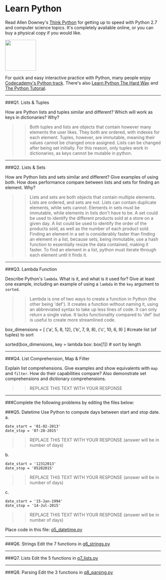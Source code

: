 # Learn Python

Read Allen Downey's [Think Python](http://www.greenteapress.com/thinkpython/) for getting up to speed with Python 2.7 and computer science topics. It's completely available online, or you can buy a physical copy if you would like.

<a href="http://www.greenteapress.com/thinkpython/"><img src="img/think_python.png" style="width: 100px;" target="_blank"></a>

For quick and easy interactive practice with Python, many people enjoy [Codecademy's Python track](http://www.codecademy.com/en/tracks/python). There's also [Learn Python The Hard Way](http://learnpythonthehardway.org/book/) and [The Python Tutorial](https://docs.python.org/2/tutorial/).

---

###Q1. Lists &amp; Tuples

How are Python lists and tuples similar and different? Which will work as keys in dictionaries? Why?

>> Both tuples and lists are objects that contain however many elements the user likes. They both are ordered, with indexes for each element. Tuples, however, are immutable, meaning their values cannot be changed once assigned. Lists can be changed after being set initially. For this reason, only tuples work in dictionaries, as keys cannot be mutable in python.

---

###Q2. Lists &amp; Sets

How are Python lists and sets similar and different? Give examples of using both. How does performance compare between lists and sets for finding an element. Why?

>> Lists and sets are both objects that contain multiple elements. Lists are ordered, and sets are not. Lists can contain duplicate elements, while sets cannot. Elements in sets must be immutable, while elements in lists don't have to be. A set could be used to identify the different products sold at a store on a given day. A list could be used to identify the order of the products sold, as well as the number of each product sold. Finding an element in a set is considerably faster than finding an element in a list, because sets, being immutable, use a hash function to essentially resize the data contained, making it faster. To find an element in a list, python must iterate through each element until it finds it.

---

###Q3. Lambda Function

Describe Python's `lambda`. What is it, and what is it used for? Give at least one example, including an example of using a `lambda` in the `key` argument to `sorted`.

>> Lambda is one of two ways to create a function in Python (the other being 'def'). It creates a function without naming it, using an abbreviated syntax to take up less lines of code. It can only return a single value. It lacks functionality compared to 'def' but is useful to create more streamlined code.


box_dimensions = [
  ('a', 5, 8, 12),
  ('b', 7, 9, 8),
  ('c', 10, 6, 9)
]  #create list (of tuples) to sort

sorted(box_dimensions, key = lambda box: box[1]) # sort by length

---

###Q4. List Comprehension, Map &amp; Filter

Explain list comprehensions. Give examples and show equivalents with `map` and `filter`. How do their capabilities compare? Also demonstrate set comprehensions and dictionary comprehensions.

>> REPLACE THIS TEXT WITH YOUR RESPONSE

---

###Complete the following problems by editing the files below:

###Q5. Datetime
Use Python to compute days between start and stop date.   
a.  

```
date_start = '01-02-2013'    
date_stop = '07-28-2015'
```

>> REPLACE THIS TEXT WITH YOUR RESPONSE (answer will be in number of days)

b.  
```
date_start = '12312013'  
date_stop = '05282015'  
```

>> REPLACE THIS TEXT WITH YOUR RESPONSE (answer will be in number of days)

c.  
```
date_start = '15-Jan-1994'      
date_stop = '14-Jul-2015'  
```

>> REPLACE THIS TEXT WITH YOUR RESPONSE  (answer will be in number of days)

Place code in this file: [q5_datetime.py](python/q5_datetime.py)

---

###Q6. Strings
Edit the 7 functions in [q6_strings.py](python/q6_strings.py)

---

###Q7. Lists
Edit the 5 functions in [q7_lists.py](python/q7_lists.py)

---

###Q8. Parsing
Edit the 3 functions in [q8_parsing.py](python/q8_parsing.py)





